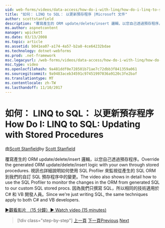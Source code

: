 ```yaml
---
uid: web-forms/videos/data-access/how-do-i-with-linq/how-do-i-linq-to-sql-updating-with-stored-procedures
title: "如何： LINQ to SQL： 以更新預存程序 |Microsoft 文件"
author: scottstanfield
description: "覆寫產生的 ORM update/delete/insert 邏輯，以您自己透過預存程序。 視訊也顯示詳細資料中如何使用 SQL Profiler..."
ms.author: aspnetcontent
manager: wpickett
ms.date: 03/13/2008
ms.topic: article
ms.assetid: b041ea07-a174-4a57-b2a8-4ce64232bdae
ms.technology: dotnet-webforms
ms.prod: .net-framework
msc.legacyurl: /web-forms/videos/data-access/how-do-i-with-linq/how-do-i-linq-to-sql-updating-with-stored-procedures
msc.type: video
ms.openlocfilehash: 9a481ddf0e728501b71ae7c72dbb3f841359a061
ms.sourcegitcommit: 9a9483aceb34591c97451997036a9120c3fe2baf
ms.translationtype: MT
ms.contentlocale: zh-TW
ms.lasthandoff: 11/10/2017
---
```

<a name="how-do-i-linq-to-sql-updating-with-stored-procedures"></a><span data-ttu-id="1f037-104">如何： LINQ to SQL： 以更新預存程序</span><span class="sxs-lookup"><span data-stu-id="1f037-104">How Do I: LINQ to SQL: Updating with Stored Procedures</span></span>
====================
<span data-ttu-id="1f037-105">由[Scott Stanfield](https://github.com/scottstanfield)</span><span class="sxs-lookup"><span data-stu-id="1f037-105">by [Scott Stanfield](https://github.com/scottstanfield)</span></span>

<span data-ttu-id="1f037-106">覆寫產生的 ORM update/delete/insert 邏輯，以您自己透過預存程序。</span><span class="sxs-lookup"><span data-stu-id="1f037-106">Override the generated ORM update/delete/insert logic with your own through stored procedures.</span></span> <span data-ttu-id="1f037-107">視訊也詳細說明如何使用 SQL Profiler 來監視從產生的 SQL ORM 到我們的自訂 SQL 預存程序中的變更。</span><span class="sxs-lookup"><span data-stu-id="1f037-107">The video also shows in detail how to use the SQL Profiler to monitor the changes in the ORM from generated SQL to our custom SQL stored procs.</span></span> <span data-ttu-id="1f037-108">因為我們只撰寫 SQL，所以相同的技術適用於 C# 和 VB 開發人員。</span><span class="sxs-lookup"><span data-stu-id="1f037-108">Since we're just writing SQL, the same techniques apply to both C# and VB developers.</span></span>

[<span data-ttu-id="1f037-109">&#9654;觀看影片 （15 分鐘）</span><span class="sxs-lookup"><span data-stu-id="1f037-109">&#9654; Watch video (15 minutes)</span></span>](https://channel9.msdn.com/Blogs/ASP-NET-Site-Videos/how-do-i-linq-to-sql-updating-with-stored-procedures)

>[!div class="step-by-step"]
<span data-ttu-id="1f037-110">[上一頁](how-do-i-linq-to-sql-using-stored-procedures.md)
[下一頁](how-do-i-linq-to-sql-executing-arbitrary-sql.md)</span><span class="sxs-lookup"><span data-stu-id="1f037-110">[Previous](how-do-i-linq-to-sql-using-stored-procedures.md)
[Next](how-do-i-linq-to-sql-executing-arbitrary-sql.md)</span></span>
